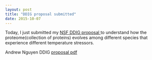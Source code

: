 ```yaml
---
layout: post
title: "DDIG proposal submitted"
date: 2015-10-07
---
```


Today, I just submitted my  <a href="http://www.nsf.gov/funding/pgm_summ.jsp?pims_id=5234">NSF DDIG proposal </a> to understand how the proteome(collection of proteins) evolves among different species that experience different temperature stressors.

Andrew Nguyen DDIG [proposal pdf]({{http://adnguyen.github.io}}/assets/03_ANBE_ddig_project_description_v8.pdf)